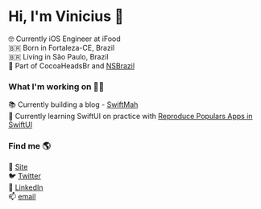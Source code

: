 # Hi, I'm Vinicius 👋

🤓 Currently iOS Engineer at iFood <br>
🇧🇷 Born in Fortaleza-CE, Brazil <br>
🇧🇷 Living in São Paulo, Brazil <br>
👯 Part of CocoaHeadsBr and [NSBrazil](https://nsbrazil.com/en/) <br>

### What I'm working on 👨‍💻

📚 Currently building a blog - [SwiftMah](https://theswiftmah.com.br) <br>
🌱 Currently learning SwiftUI on practice with [Reproduce Populars Apps in SwiftUI](https://github.com/Viniciuscarvalho/reproduce-projects-SwiftUI) <br>

### Find me 🌎

🚀 [Site](https://theswiftmah.com.br) <br>
🐦 [Twitter](https://twitter.com/viniciusc70) <br>
💼 [LinkedIn](https://www.linkedin.com/in/viniciuscarvalhomarques) <br>
📫 [email](viniciuscarvalhom@icloud.com) <br>
